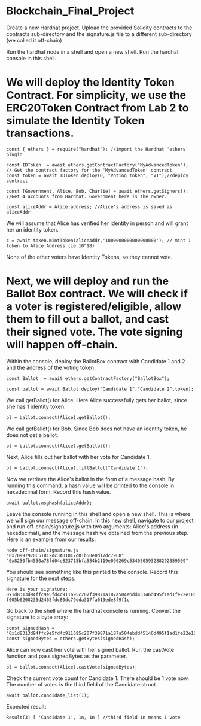 # Blockchain_Final_Project

Create a new Hardhat project. Upload the provided Solidity contracts to the contracts sub-directory and the signature.js file to a different sub-directory (we called it off-chain)

Run the hardhat node in a shell and open a new shell. Run the hardhat console in this shell.

# We will deploy the Identity Token Contract. For simplicity, we use the ERC20Token Contract from Lab 2 to simulate the Identity Token transactions.
```
const { ethers } = require("hardhat"); //import the Hardhat 'ethers' plugin
```
```
const IDToken  = await ethers.getContractFactory("MyAdvancedToken"); // Get the contract factory for the 'MyAdvancedToken' contract
const token = await IDToken.deploy(0, "Voting token", "VT");//deploy contract
```
```
const [Government, Alice, Bob, Charlie] = await ethers.getSigners(); //Get 4 accounts from Hardhat. Government here is the owner.
```
```
const aliceAddr = Alice.address; //Alice’s address is saved as aliceAddr
```
We will assume that Alice has verified her identity in person and will grant her an identity token.
```
c = await token.mintToken(aliceAddr,'1000000000000000000'); // mint 1 token to Alice Address (ie 10^18)
```
None of the other voters have Identity Tokens, so they cannot vote.


# Next, we will deploy and run the Ballot Box contract. We will check if a voter is registered/eligible, allow them to fill out a ballot, and cast their signed vote. The vote signing will happen off-chain.

Within the console, deploy the BallotBox contract with Candidate 1 and 2 and the address of the voting token

```
const Ballot  = await ethers.getContractFactory("BallotBox");
```
```
const ballot = await Ballot.deploy("Candidate 1","Candidate 2",token);
```

We call getBallot() for Alice. Here Alice successfully gets her ballot, since she has 1 identity token.
```
bl = ballot.connect(Alice).getBallot();
```

We call getBallot() for Bob. Since Bob does not have an identity token, he does not get a ballot.
```
bl = ballot.connect(Alice).getBallot();
```

Next, Alice fills out her ballot with her vote for Candidate 1.
```
bl = ballot.connect(Alice).fillBallot("Candidate 1");
```

Now we retrieve the Alice's ballot in the form of a message hash. By running this command, a hash value will be printed to the console in hexadecimal form. Record this hash value.
```
await ballot.msgHash(aliceAddr);
```

Leave the console running in this shell and open a new shell. This is where we will sign our message off-chain. In this new shell, navigate to our project and run off-chain/signature.js with two arguments: Alice's address (in hexadecimal), and the message hash we obtained from the previous step. Here is an example from our results:
```
node off-chain/signature.js "0x70997970C51812dc3A010C7d01b50e0d17dc79C8" "0x8250fb4550a78fd04e823715bfa584b2119e090269c534050593288292359509"
```
You should see something like this printed to the console. Record this signature for the next steps.
```
Here is your signature:  0x1d8313d94ffc9e5fd4c911695c207f39871a187a504ebdd45146d495f1ad1fe22e18f0e20b2474f43c32
f005b6208235d2465fdc80dc79dda317fa013ede8f9f1c
```

Go back to the shell where the hardhat console is running. Convert the signature to a byte array:
```
const signedHash = "0x1d8313d94ffc9e5fd4c911695c207f39871a187a504ebdd45146d495f1ad1fe22e18f0e20b2474f43c32f005b6208235d2465fdc80dc79dda317fa013ede8f9f1c"
const signedBytes = ethers.getBytes(signedHash);
```
Alice can now cast her vote with her signed ballot. Run the castVote function and pass signedBytes as the parameter.
```
bl = ballot.connect(Alice).castVote(signedBytes);
```
Check the current vote count for Candidate 1. There should be 1 vote now. The number of votes is the third field of the Candidate struct.
```
await ballot.candidate_list(1);
```
Expected result:
```
Result(3) [ 'Candidate 1', 1n, 1n ] //third field 1n means 1 vote
```


